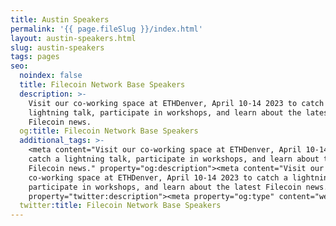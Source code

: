 ```yaml
---
title: Austin Speakers
permalink: '{{ page.fileSlug }}/index.html'
layout: austin-speakers.html
slug: austin-speakers
tags: pages
seo:
  noindex: false
  title: Filecoin Network Base Speakers
  description: >-
    Visit our co-working space at ETHDenver, April 10-14 2023 to catch a
    lightning talk, participate in workshops, and learn about the latest
    Filecoin news.
  og:title: Filecoin Network Base Speakers
  additional_tags: >-
    <meta content="Visit our co-working space at ETHDenver, April 10-14 2023 to
    catch a lightning talk, participate in workshops, and learn about the latest
    Filecoin news." property="og:description"><meta content="Visit our
    co-working space at ETHDenver, April 10-14 2023 to catch a lightning talk,
    participate in workshops, and learn about the latest Filecoin news."
    property="twitter:description"><meta property="og:type" content="website">
  twitter:title: Filecoin Network Base Speakers
---
```



